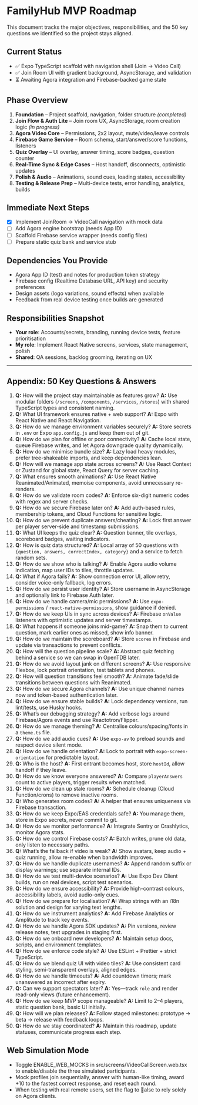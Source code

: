 ﻿# FamilyHub MVP Roadmap

This document tracks the major objectives, responsibilities, and the 50 key questions we identified so the project stays aligned.

## Current Status
- ✅ Expo TypeScript scaffold with navigation shell (Join → Video Call)
- ✅ Join Room UI with gradient background, AsyncStorage, and validation
- ⏳ Awaiting Agora integration and Firebase-backed game state

## Phase Overview
1. **Foundation** – Project scaffold, navigation, folder structure *(completed)*
2. **Join Flow & Auth Lite** – Join room UX, AsyncStorage, room creation logic *(in progress)*
3. **Agora Video Core** – Permissions, 2x2 layout, mute/video/leave controls
4. **Firebase Game Service** – Room schema, start/answer/score functions, listeners
5. **Quiz Overlay** – UI overlay, answer timing, score badges, question counter
6. **Real-Time Sync & Edge Cases** – Host handoff, disconnects, optimistic updates
7. **Polish & Audio** – Animations, sound cues, loading states, accessibility
8. **Testing & Release Prep** – Multi-device tests, error handling, analytics, builds

## Immediate Next Steps
- [x] Implement JoinRoom → VideoCall navigation with mock data
- [ ] Add Agora engine bootstrap (needs App ID)
- [ ] Scaffold Firebase service wrapper (needs config files)
- [ ] Prepare static quiz bank and service stub

## Dependencies You Provide
- Agora App ID (test) and notes for production token strategy
- Firebase config (Realtime Database URL, API key) and security preferences
- Design assets (logo variations, sound effects) when available
- Feedback from real device testing once builds are generated

## Responsibilities Snapshot
- **Your role**: Accounts/secrets, branding, running device tests, feature prioritisation
- **My role**: Implement React Native screens, services, state management, polish
- **Shared**: QA sessions, backlog grooming, iterating on UX

---

## Appendix: 50 Key Questions & Answers

1. **Q:** How will the project stay maintainable as features grow? **A:** Use modular folders (`/screens`, `/components`, `/services`, `/stores`) with shared TypeScript types and consistent naming.
2. **Q:** What UI framework ensures native + web support? **A:** Expo with React Native and React Navigation.
3. **Q:** How do we manage environment variables securely? **A:** Store secrets in `.env` or Expo `app.config.js` and keep them out of git.
4. **Q:** How do we plan for offline or poor connectivity? **A:** Cache local state, queue Firebase writes, and let Agora downgrade quality dynamically.
5. **Q:** How do we minimise bundle size? **A:** Lazy load heavy modules, prefer tree-shakeable imports, and keep dependencies lean.
6. **Q:** How will we manage app state across screens? **A:** Use React Context or Zustand for global state, React Query for server caching.
7. **Q:** What ensures smooth animations? **A:** Use React Native Reanimated/Animated, memoise components, avoid unnecessary re-renders.
8. **Q:** How do we validate room codes? **A:** Enforce six-digit numeric codes with regex and server checks.
9. **Q:** How do we secure Firebase later on? **A:** Add auth-based rules, membership tokens, and Cloud Functions for sensitive logic.
10. **Q:** How do we prevent duplicate answers/cheating? **A:** Lock first answer per player server-side and timestamp submissions.
11. **Q:** What UI keeps the quiz clear? **A:** Question banner, tile overlays, scoreboard badges, waiting indicators.
12. **Q:** How is quiz data structured? **A:** Local array of 50 questions with `{question, answers, correctIndex, category}` and a service to fetch random sets.
13. **Q:** How do we show who is talking? **A:** Enable Agora audio volume indication, map user IDs to tiles, throttle updates.
14. **Q:** What if Agora fails? **A:** Show connection error UI, allow retry, consider voice-only fallback, log errors.
15. **Q:** How do we persist user identity? **A:** Store username in AsyncStorage and optionally link to Firebase Auth later.
16. **Q:** How do we handle camera/mic permissions? **A:** Use `expo-permissions` / `react-native-permissions`, show guidance if denied.
17. **Q:** How do we keep UIs in sync across devices? **A:** Firebase `onValue` listeners with optimistic updates and server timestamps.
18. **Q:** What happens if someone joins mid-game? **A:** Snap them to current question, mark earlier ones as missed, show info banner.
19. **Q:** How do we maintain the scoreboard? **A:** Store `scores` in Firebase and update via transactions to prevent conflicts.
20. **Q:** How will the question pipeline scale? **A:** Abstract quiz fetching behind a service so we can swap in OpenTDB later.
21. **Q:** How do we avoid layout jank on different screens? **A:** Use responsive Flexbox, lock portrait orientation, test tablets and phones.
22. **Q:** How will question transitions feel smooth? **A:** Animate fade/slide transitions between questions with Reanimated.
23. **Q:** How do we secure Agora channels? **A:** Use unique channel names now and token-based authentication later.
24. **Q:** How do we ensure stable builds? **A:** Lock dependency versions, run lint/tests, use Husky hooks.
25. **Q:** What’s our debugging strategy? **A:** Add verbose logs around Firebase/Agora events and use Reactotron/Flipper.
26. **Q:** How do we manage theming? **A:** Centralise colours/spacing/fonts in a `theme.ts` file.
27. **Q:** How do we add audio cues? **A:** Use `expo-av` to preload sounds and respect device silent mode.
28. **Q:** How do we handle orientation? **A:** Lock to portrait with `expo-screen-orientation` for predictable layout.
29. **Q:** Who is the host? **A:** First entrant becomes host, store `hostId`, allow handoff if they leave.
30. **Q:** How do we know everyone answered? **A:** Compare `playerAnswers` count to active players, trigger results when matched.
31. **Q:** How do we clean up stale rooms? **A:** Schedule cleanup (Cloud Function/crons) to remove inactive rooms.
32. **Q:** Who generates room codes? **A:** A helper that ensures uniqueness via Firebase transaction.
33. **Q:** How do we keep Expo/EAS credentials safe? **A:** You manage them, store in Expo secrets, never commit to git.
34. **Q:** How do we monitor performance? **A:** Integrate Sentry or Crashlytics, monitor Agora stats.
35. **Q:** How do we control Firebase costs? **A:** Batch writes, prune old data, only listen to necessary paths.
36. **Q:** What’s the fallback if video is weak? **A:** Show avatars, keep audio + quiz running, allow re-enable when bandwidth improves.
37. **Q:** How do we handle duplicate usernames? **A:** Append random suffix or display warnings; use separate internal IDs.
38. **Q:** How do we test multi-device scenarios? **A:** Use Expo Dev Client builds, run on real devices, script test scenarios.
39. **Q:** How do we ensure accessibility? **A:** Provide high-contrast colours, accessibility labels, avoid audio-only cues.
40. **Q:** How do we prepare for localisation? **A:** Wrap strings with an i18n solution and design for varying text lengths.
41. **Q:** How do we instrument analytics? **A:** Add Firebase Analytics or Amplitude to track key events.
42. **Q:** How do we handle Agora SDK updates? **A:** Pin versions, review release notes, test upgrades in staging first.
43. **Q:** How do we onboard new developers? **A:** Maintain setup docs, scripts, and environment templates.
44. **Q:** How do we enforce code style? **A:** Use ESLint + Prettier + strict TypeScript.
45. **Q:** How do we blend quiz UI with video tiles? **A:** Use consistent card styling, semi-transparent overlays, aligned edges.
46. **Q:** How do we handle timeouts? **A:** Add countdown timers; mark unanswered as incorrect after expiry.
47. **Q:** Can we support spectators later? **A:** Yes—track `role` and render read-only views (future enhancement).
48. **Q:** How do we keep MVP scope manageable? **A:** Limit to 2–4 players, static question bank, basic UI initially.
49. **Q:** How will we plan releases? **A:** Follow staged milestones: prototype → beta → release with feedback loops.
50. **Q:** How do we stay coordinated? **A:** Maintain this roadmap, update statuses, communicate progress each step.

## Web Simulation Mode
- Toggle ENABLE_WEB_MOCKS in src/screens/VideoCallScreen.web.tsx to enable/disable the three simulated participants.
- Mock profiles join sequentially, answer with human-like timing, award +10 to the fastest correct response, and reset each round.
- When testing with real remote users, set the flag to alse to rely solely on Agora clients.
